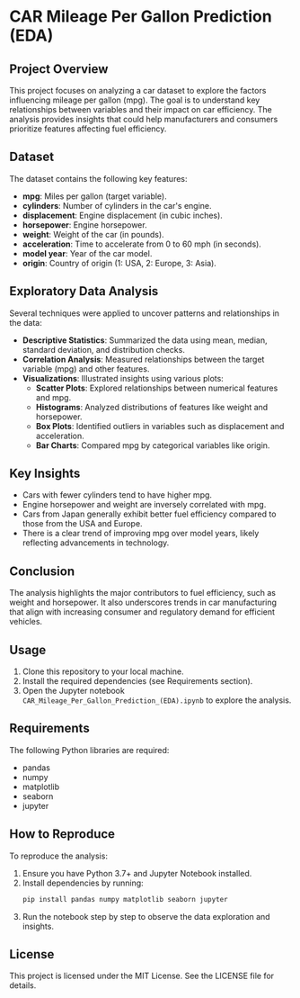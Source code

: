 # CAR Mileage Per Gallon Prediction (EDA)

## Project Overview
This project focuses on analyzing a car dataset to explore the factors influencing mileage per gallon (mpg). The goal is to understand key relationships between variables and their impact on car efficiency. The analysis provides insights that could help manufacturers and consumers prioritize features affecting fuel efficiency.

## Dataset
The dataset contains the following key features:
- **mpg**: Miles per gallon (target variable).
- **cylinders**: Number of cylinders in the car's engine.
- **displacement**: Engine displacement (in cubic inches).
- **horsepower**: Engine horsepower.
- **weight**: Weight of the car (in pounds).
- **acceleration**: Time to accelerate from 0 to 60 mph (in seconds).
- **model year**: Year of the car model.
- **origin**: Country of origin (1: USA, 2: Europe, 3: Asia).


## Exploratory Data Analysis
Several techniques were applied to uncover patterns and relationships in the data:
- **Descriptive Statistics**: Summarized the data using mean, median, standard deviation, and distribution checks.
- **Correlation Analysis**: Measured relationships between the target variable (mpg) and other features.
- **Visualizations**: Illustrated insights using various plots:
  - **Scatter Plots**: Explored relationships between numerical features and mpg.
  - **Histograms**: Analyzed distributions of features like weight and horsepower.
  - **Box Plots**: Identified outliers in variables such as displacement and acceleration.
  - **Bar Charts**: Compared mpg by categorical variables like origin.

## Key Insights
- Cars with fewer cylinders tend to have higher mpg.
- Engine horsepower and weight are inversely correlated with mpg.
- Cars from Japan generally exhibit better fuel efficiency compared to those from the USA and Europe.
- There is a clear trend of improving mpg over model years, likely reflecting advancements in technology.

## Conclusion
The analysis highlights the major contributors to fuel efficiency, such as weight and horsepower. It also underscores trends in car manufacturing that align with increasing consumer and regulatory demand for efficient vehicles.

## Usage
1. Clone this repository to your local machine.
2. Install the required dependencies (see Requirements section).
3. Open the Jupyter notebook `CAR_Mileage_Per_Gallon_Prediction_(EDA).ipynb` to explore the analysis.

## Requirements
The following Python libraries are required:
- pandas
- numpy
- matplotlib
- seaborn
- jupyter

## How to Reproduce
To reproduce the analysis:
1. Ensure you have Python 3.7+ and Jupyter Notebook installed.
2. Install dependencies by running:
   ```bash
   pip install pandas numpy matplotlib seaborn jupyter
   ```
3. Run the notebook step by step to observe the data exploration and insights.

## License
This project is licensed under the MIT License. See the LICENSE file for details.
